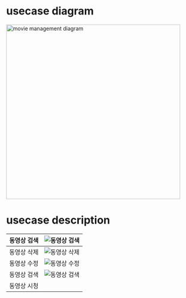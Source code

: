 # usecase diagram
<img width="465" alt="movie management diagram" src="https://github.com/minseo2000/db_project/assets/59526414/175c9305-7134-4f2b-8455-61869c55d642">

# usecase description
| 동영상 검색 |![동영상 검색](https://github.com/minseo2000/db_project/assets/59526414/7f5a8d3d-db7a-40b3-8b3d-d13cb70c2ed9)|
|--------|---|
| 동영상 삭제 |![동영상 삭제](https://github.com/minseo2000/db_project/assets/59526414/8fd58f55-8357-4ca8-8caf-2447f95fd6d7)|
| 동영상 수정 |![동영상 수정](https://github.com/minseo2000/db_project/assets/59526414/1bace10a-d60c-4602-9105-39a6c99a05a0)|
| 동영상 검색 |![동영상 검색](https://github.com/minseo2000/db_project/assets/59526414/2ee3ea35-a4b2-4171-afd5-a58b7b9c164d)|
| 동영상 시청 ||
